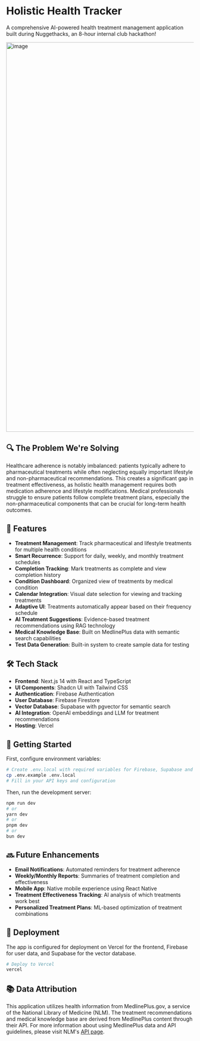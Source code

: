 # Holistic Health Tracker

A comprehensive AI-powered health treatment management application built during Nuggethacks, an 8-hour internal club hackathon!

<img width="1045" alt="image" src="https://github.com/user-attachments/assets/37efa8eb-de46-4352-bcf6-6b7557e5eb45" />

## 🔍 The Problem We're Solving

Healthcare adherence is notably imbalanced: patients typically adhere to pharmaceutical treatments while often neglecting equally important lifestyle and non-pharmaceutical recommendations. This creates a significant gap in treatment effectiveness, as holistic health management requires both medication adherence and lifestyle modifications. Medical professionals struggle to ensure patients follow complete treatment plans, especially the non-pharmaceutical components that can be crucial for long-term health outcomes.

## 🌟 Features

- **Treatment Management**: Track pharmaceutical and lifestyle treatments for multiple health conditions
- **Smart Recurrence**: Support for daily, weekly, and monthly treatment schedules
- **Completion Tracking**: Mark treatments as complete and view completion history
- **Condition Dashboard**: Organized view of treatments by medical condition
- **Calendar Integration**: Visual date selection for viewing and tracking treatments
- **Adaptive UI**: Treatments automatically appear based on their frequency schedule
- **AI Treatment Suggestions**: Evidence-based treatment recommendations using RAG technology
- **Medical Knowledge Base**: Built on MedlinePlus data with semantic search capabilities
- **Test Data Generation**: Built-in system to create sample data for testing

## 🛠️ Tech Stack

- **Frontend**: Next.js 14 with React and TypeScript
- **UI Components**: Shadcn UI with Tailwind CSS
- **Authentication**: Firebase Authentication
- **User Database**: Firebase Firestore
- **Vector Database**: Supabase with pgvector for semantic search
- **AI Integration**: OpenAI embeddings and LLM for treatment recommendations
- **Hosting**: Vercel

## 🚀 Getting Started

First, configure environment variables:

```bash
# Create .env.local with required variables for Firebase, Supabase and OpenAI
cp .env.example .env.local
# Fill in your API keys and configuration
```

Then, run the development server:

```bash
npm run dev
# or
yarn dev
# or
pnpm dev
# or
bun dev
```

## 🔜 Future Enhancements

- **Email Notifications**: Automated reminders for treatment adherence
- **Weekly/Monthly Reports**: Summaries of treatment completion and effectiveness
- **Mobile App**: Native mobile experience using React Native
- **Treatment Effectiveness Tracking**: AI analysis of which treatments work best
- **Personalized Treatment Plans**: ML-based optimization of treatment combinations

## 🔄 Deployment

The app is configured for deployment on Vercel for the frontend, Firebase for user data, and Supabase for the vector database.

```bash
# Deploy to Vercel
vercel
```

## 📚 Data Attribution

This application utilizes health information from MedlinePlus.gov, a service of the National Library of Medicine (NLM). The treatment recommendations and medical knowledge base are derived from MedlinePlus content through their API. For more information about using MedlinePlus data and API guidelines, please visit NLM's [API page](https://eresources.nlm.nih.gov/nlm_eresources/?_gl=1*1mjx34l*_ga*MTA1MTkyODY1Mi4xNzQyNzk4MDI3*_ga_7147EPK006*MTc0Mjk1MDcxNi42LjEuMTc0Mjk1MDc1MC4wLjAuMA..*_ga_P1FPTH9PL4*MTc0Mjk1MDcxNi42LjEuMTc0Mjk1MDc1MC4wLjAuMA..).
